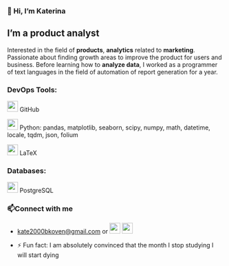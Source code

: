 ### 👋 Hi, I’m Katerina

## I’m a product analyst
Interested in the field of **products**, **analytics** related to **marketing**. Passionate about finding growth areas to improve the product for users and business. Before learning how to **analyze data**, I worked as a programmer of text languages in the field of automation of report generation for a year.

### DevOps Tools:
<img src="https://github.com/katerinabazh/katerinabazh/assets/135614951/38f1df32-7c02-4d3b-9886-fa9bb4f67a1f" height=25></a>
GitHub

<img src="https://github.com/katerinabazh/katerinabazh/assets/135614951/93622f30-3664-4606-b0f7-f31873c25f7b" height=25></a> Python: pandas, matplotlib, seaborn, scipy, numpy, math, datetime, locale, tqdm, json, folium

<img src="https://github.com/katerinabazh/katerinabazh/assets/135614951/30418d1f-e5ed-4073-b082-3f7e8a8e121d" height=25></a> LaTeX

### Databases: 
<img src="https://github.com/katerinabazh/katerinabazh/assets/135614951/ba26aa96-cbd2-4d16-85fb-0fcc0a521c5c" height=25></a>
PostgreSQL

### 📫Connect with me
-  kate2000bkoven@gmail.com or <a href="https://t.me/Ekaterion"><img src="https://github.com/katerinabazh/katerinabazh/assets/135614951/2ddafecb-a63d-4806-a598-667c6c1285bf" height=25></a>  <a href="https://vk.com/id358310969"><img src="https://github.com/katerinabazh/katerinabazh/assets/135614951/c80dba99-788c-46d4-a5a7-ab03a71e2de7" height=25></a>

- ⚡ Fun fact: I am absolutely convinced that the month I stop studying I will start dying

<!---
katerinabazh/katerinabazh is a ✨ special ✨ repository because its `README.md` (this file) appears on your GitHub profile.
You can click the Preview link to take a look at your changes.
--->
